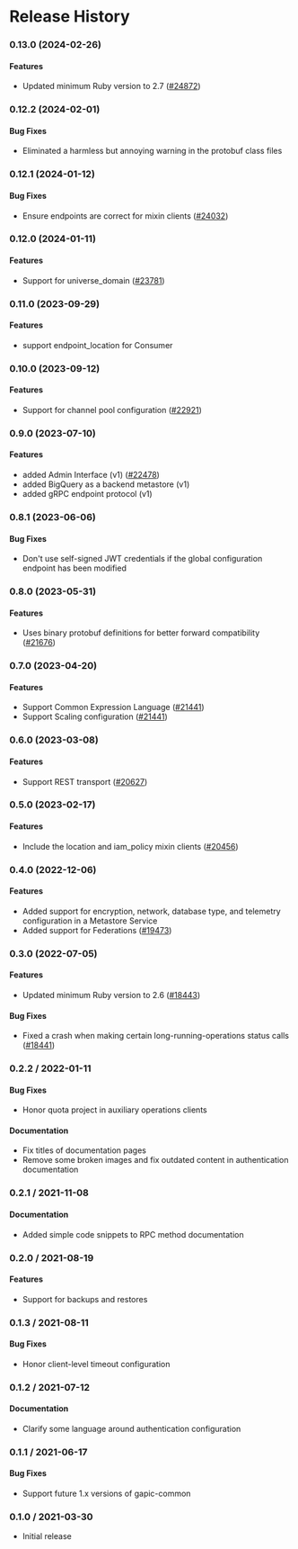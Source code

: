# Release History

### 0.13.0 (2024-02-26)

#### Features

* Updated minimum Ruby version to 2.7 ([#24872](https://github.com/googleapis/google-cloud-ruby/issues/24872)) 

### 0.12.2 (2024-02-01)

#### Bug Fixes

* Eliminated a harmless but annoying warning in the protobuf class files 

### 0.12.1 (2024-01-12)

#### Bug Fixes

* Ensure endpoints are correct for mixin clients ([#24032](https://github.com/googleapis/google-cloud-ruby/issues/24032)) 

### 0.12.0 (2024-01-11)

#### Features

* Support for universe_domain ([#23781](https://github.com/googleapis/google-cloud-ruby/issues/23781)) 

### 0.11.0 (2023-09-29)

#### Features

* support endpoint_location for Consumer 

### 0.10.0 (2023-09-12)

#### Features

* Support for channel pool configuration ([#22921](https://github.com/googleapis/google-cloud-ruby/issues/22921)) 

### 0.9.0 (2023-07-10)

#### Features

* added Admin Interface (v1) ([#22478](https://github.com/googleapis/google-cloud-ruby/issues/22478)) 
* added BigQuery as a backend metastore (v1) 
* added gRPC endpoint protocol (v1) 

### 0.8.1 (2023-06-06)

#### Bug Fixes

* Don't use self-signed JWT credentials if the global configuration endpoint has been modified 

### 0.8.0 (2023-05-31)

#### Features

* Uses binary protobuf definitions for better forward compatibility ([#21676](https://github.com/googleapis/google-cloud-ruby/issues/21676)) 

### 0.7.0 (2023-04-20)

#### Features

* Support Common Expression Language ([#21441](https://github.com/googleapis/google-cloud-ruby/issues/21441)) 
* Support Scaling configuration ([#21441](https://github.com/googleapis/google-cloud-ruby/issues/21441)) 

### 0.6.0 (2023-03-08)

#### Features

* Support REST transport ([#20627](https://github.com/googleapis/google-cloud-ruby/issues/20627)) 

### 0.5.0 (2023-02-17)

#### Features

* Include the location and iam_policy mixin clients ([#20456](https://github.com/googleapis/google-cloud-ruby/issues/20456)) 

### 0.4.0 (2022-12-06)

#### Features

* Added support for encryption, network, database type, and telemetry configuration in a Metastore Service 
* Added support for Federations ([#19473](https://github.com/googleapis/google-cloud-ruby/issues/19473)) 

### 0.3.0 (2022-07-05)

#### Features

* Updated minimum Ruby version to 2.6 ([#18443](https://github.com/googleapis/google-cloud-ruby/issues/18443)) 
#### Bug Fixes

* Fixed a crash when making certain long-running-operations status calls ([#18441](https://github.com/googleapis/google-cloud-ruby/issues/18441)) 

### 0.2.2 / 2022-01-11

#### Bug Fixes

* Honor quota project in auxiliary operations clients

#### Documentation

* Fix titles of documentation pages
* Remove some broken images and fix outdated content in authentication documentation

### 0.2.1 / 2021-11-08

#### Documentation

* Added simple code snippets to RPC method documentation

### 0.2.0 / 2021-08-19

#### Features

* Support for backups and restores

### 0.1.3 / 2021-08-11

#### Bug Fixes

* Honor client-level timeout configuration

### 0.1.2 / 2021-07-12

#### Documentation

* Clarify some language around authentication configuration

### 0.1.1 / 2021-06-17

#### Bug Fixes

* Support future 1.x versions of gapic-common

### 0.1.0 / 2021-03-30

* Initial release
